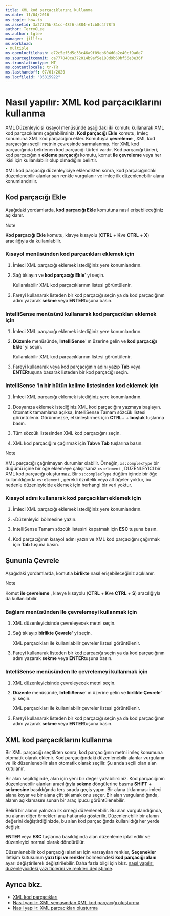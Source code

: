 ```yaml
---
title: XML kod parçacıklarını kullanma
ms.date: 11/04/2016
ms.topic: how-to
ms.assetid: 3a27375b-81cc-48f6-a884-e1cb8c4f78f5
author: TerryGLee
ms.author: tglee
manager: jillfra
ms.workload:
- multiple
ms.openlocfilehash: e72c5ef5d5c33c46a9f09eb604d0a2e40cf9a6e7
ms.sourcegitcommit: ca777040ca372014b9af5e188d9b60bf56e3e36f
ms.translationtype: MT
ms.contentlocale: tr-TR
ms.lasthandoff: 07/01/2020
ms.locfileid: "85815922"
---
```

# <a name="how-to-use-xml-snippets"></a>Nasıl yapılır: XML kod parçacıklarını kullanma

XML Düzenleyicisi kısayol menüsünde aşağıdaki iki komutu kullanarak XML kod parçacıklarını çağırabilirsiniz. **Kod parçacığı Ekle** komutu, Imleç konumuna XML kod parçacığını ekler. Komutuyla **çevreleme** , XML kod parçacığını seçili metnin çevresinde sarmalanmış. Her XML kod parçacığında belirlenen kod parçacığı türleri vardır. Kod parçacığı türleri, kod parçacığının **ekleme parçacığı** komutu, komut **ile çevreleme** veya her ikisi için kullanılabilir olup olmadığını belirtir.

XML kod parçacığı düzenleyiciye eklendikten sonra, kod parçacığındaki düzenlenebilir alanlar sarı renkle vurgulanır ve imleç ilk düzenlenebilir alana konumlandırılır.

## <a name="insert-snippet"></a>Kod parçacığı Ekle

Aşağıdaki yordamlarda, **kod parçacığı Ekle** komutuna nasıl erişebileceğiniz açıklanır.

> [!NOTE]
> **Kod parçacığı Ekle** komutu, klavye kısayolu (**CTRL** + **K**ve **CTRL** + **X**) aracılığıyla da kullanılabilir.

### <a name="to-insert-snippets-from-the-shortcut-menu"></a>Kısayol menüsünden kod parçacıkları eklemek için

1. İmleci XML parçacığı eklemek istediğiniz yere konumlandırın.

2. Sağ tıklayın ve **kod parçacığı Ekle**' yi seçin.

   Kullanılabilir XML kod parçacıklarının listesi görüntülenir.

3. Fareyi kullanarak listeden bir kod parçacığı seçin ya da kod parçacığının adını yazarak **sekme** veya **ENTER**tuşuna basın.

### <a name="to-insert-snippets-using-the-intellisense-menu"></a>IntelliSense menüsünü kullanarak kod parçacıkları eklemek için

1. İmleci XML parçacığı eklemek istediğiniz yere konumlandırın.

2. **Düzenle** menüsünde, **IntelliSense**' ın üzerine gelin ve **kod parçacığı Ekle**' yi seçin.

   Kullanılabilir XML kod parçacıklarının listesi görüntülenir.

3. Fareyi kullanarak veya kod parçacığının adını yazıp **Tab** veya **ENTER**tuşuna basarak listeden bir kod parçacığı seçin.

### <a name="to-insert-snippets-through-the-intellisense-complete-word-list"></a>IntelliSense 'in bir bütün kelime listesinden kod eklemek için

1. İmleci XML parçacığı eklemek istediğiniz yere konumlandırın.

2. Dosyanıza eklemek istediğiniz XML kod parçacığını yazmaya başlayın. Otomatik tamamlama açıksa, IntelliSense Tamam sözcük listesi görüntülenir. Görünmezse, etkinleştirmek için **CTRL**+ + **boşluk** tuşlarına basın.

3. Tüm sözcük listesinden XML kod parçacığını seçin.

4. XML kod parçacığını çağırmak için **Tab**ve **Tab** tuşlarına basın.

> [!NOTE]
> XML parçacığı çağrılmayan durumlar olabilir. Örneğin, `xs:complexType` bir düğümü içine bir öğe eklemeye çalışırsanız `xs:element` , DÜZENLEYICI bir XML kod parçacığı oluşturmaz. Bir `xs:complexType` düğüm içinde bir öğe kullanıldığında `xs:element` , gerekli öznitelik veya alt öğeler yoktur, bu nedenle düzenleyicide eklemek için herhangi bir veri yoktur.

### <a name="to-insert-snippets-using-the-shortcut-name"></a>Kısayol adını kullanarak kod parçacıkları eklemek için

1. İmleci XML parçacığı eklemek istediğiniz yere konumlandırın.

2. `<`Düzenleyici bölmesine yazın.

3. IntelliSense Tamam sözcük listesini kapatmak için **ESC** tuşuna basın.

4. Kod parçacığının kısayol adını yazın ve XML kod parçacığını çağırmak için **Tab** tuşuna basın.

## <a name="surround-with"></a>Şununla Çevrele

Aşağıdaki yordamlarda, komutla **birlikte** nasıl erişebileceğiniz açıklanır.

> [!NOTE]
> Komut **ile çevreleme** , klavye kısayolu (**CTRL** + **K**ve **CTRL** + **S**) aracılığıyla da kullanılabilir.

### <a name="to-use-surround-with-from-the-context-menu"></a>Bağlam menüsünden Ile çevrelemeyi kullanmak için

1. XML düzenleyicisinde çevreleyecek metni seçin.

2. Sağ tıklayıp **birlikte Çevrele**' yi seçin.

   XML parçacıkları ile kullanılabilir çevreler listesi görüntülenir.

3. Fareyi kullanarak listeden bir kod parçacığı seçin ya da kod parçacığının adını yazarak **sekme** veya **ENTER**tuşuna basın.

### <a name="to-use-surround-with-from-the-intellisense-menu"></a>IntelliSense menüsünden Ile çevrelemeyi kullanmak için

1. XML düzenleyicisinde çevreleyecek metni seçin.

2. **Düzenle** menüsünde, **IntelliSense**' ın üzerine gelin ve **birlikte Çevrele**' yi seçin.

   XML parçacıkları ile kullanılabilir çevreler listesi görüntülenir.

3. Fareyi kullanarak listeden bir kod parçacığı seçin ya da kod parçacığının adını yazarak **sekme** veya **ENTER**tuşuna basın.

## <a name="use-xml-snippets"></a>XML kod parçacıklarını kullanma

Bir XML parçacığı seçtikten sonra, kod parçacığının metni imleç konumuna otomatik olarak eklenir. Kod parçacığındaki düzenlenebilir alanlar vurgulanır ve ilk düzenlenebilir alan otomatik olarak seçilir. Şu anda seçili olan alan kutulanır.

Bir alan seçildiğinde, alan için yeni bir değer yazabilirsiniz. Kod parçacığının düzenlenebilir alanları aracılığıyla **sekme** döngülerine basma **SHIFT** + **sekmesine** basıldığında ters sırada geçiş yapın. Bir alana tıklanması imleci alana koyar ve bir alana çift tıklamak onu seçer. Bir alan vurgulandığında, alanın açıklamasını sunan bir araç Ipucu görüntülenebilir.

Belirli bir alanın yalnızca ilk örneği düzenlenebilir. Bu alan vurgulandığında, bu alanın diğer örnekleri ana hatlarıyla gösterilir. Düzenlenebilir bir alanın değerini değiştirdiğinizde, bu alan kod parçacığında kullanıldığı her yerde değişir.

**ENTER** veya **ESC** tuşlarına basıldığında alan düzenleme iptal edilir ve düzenleyici normal olarak döndürülür.

Düzenlenebilir kod parçacığı alanları için varsayılan renkler, **Seçenekler** Iletişim kutusunun **yazı tipi ve renkler** bölmesindeki **kod parçacığı alanı** ayarı değiştirilerek değiştirilebilir. Daha fazla bilgi için bkz. [nasıl yapılır: düzenleyicideki yazı tiplerini ve renkleri değiştirme](../ide/reference/how-to-change-fonts-and-colors-in-the-editor.md).

## <a name="see-also"></a>Ayrıca bkz.

- [XML kod parçacıkları](../xml-tools/xml-snippets.md)
- [Nasıl yapılır: XML şemasından XML kod parçacığı oluşturma](../xml-tools/how-to-generate-an-xml-snippet-from-an-xml-schema.md)
- [Nasıl yapılır: XML parçacıkları oluşturma](../xml-tools/how-to-create-xml-snippets.md)
